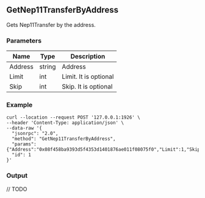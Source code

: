 ## GetNep11TransferByAddress

 Gets Nep11Transfer by the address.

### Parameters

| Name         | Type   | Description       |
| ---------------- | -------------- | ------- |
| Address | string | Address |
| Limit | int | Limit. It is optional |
| Skip | int | Skip. It is optional |

### Example
```shell
curl --location --request POST '127.0.0.1:1926' \
--header 'Content-Type: application/json' \
--data-raw '{
  "jsonrpc": "2.0",
  "method": "GetNep11TransferByAddress",
  "params": {"Address":"0x08f458ba9393d5f4353d1401876ae011f08075f0","Limit":1,"Skip":1},
  "id": 1
}'
```

### Output

// TODO

